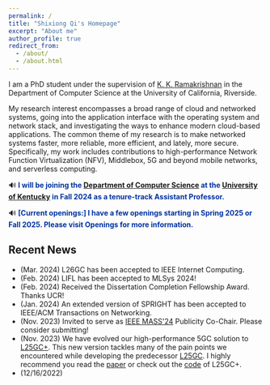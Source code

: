 ```yaml
---
permalink: /
title: "Shixiong Qi's Homepage"
excerpt: "About me"
author_profile: true
redirect_from: 
  - /about/
  - /about.html
---
```


I am a PhD student under the supervision of [K. K. Ramakrishnan](https://kknetsyslab.cs.ucr.edu/) in the Department of Computer Science at the University of California, Riverside. 
<!-- I work mainly on networked systems, with a special interest in system I/O. I have also done some work on resource management for cloud systems. -->
My research interest encompasses a broad range of cloud and networked systems, going into the application interface with the operating system and network stack, and investigating the ways to enhance modern cloud-based applications. The common theme of my research is to make networked systems faster, more reliable, more efficient, and lately, more secure. Specifically, my work includes contributions to high-performance Network Function Virtualization (NFV), Middlebox, 5G and beyond mobile networks, and serverless computing. 
<!-- I have co-authored papers in prestigious venues such as ACM SIGCOMM and ACM SoCC, and we received the Best Paper Award in IEEE 6GNet 2022. The paper that I co-authored with master’s students that I mentored was selected as one of the top papers of the IEEE NetSoft 2022. It was invited for publication (fast-track) as an extended version in the IEEE Transactions on Network and Service Management (TNSM). In addition, several of my efforts are open-sourced[1][2][4][5] to contribute back to the community and facilitate further innovation. -->

🔊 <span style="color:#0033A0"> **I will be joining the [Department of Computer Science](https://www.engr.uky.edu/research-faculty/departments/computer-science) at the [University of Kentucky](https://www.uky.edu/) in Fall 2024 as a tenure-track Assistant Professor.**</span>

🔊 <span style="color:#0033A0"> **[Current openings:] I have a few openings starting in Spring 2025 or Fall 2025. Please visit Openings for more information.** </span>

<!-- [PhD Openings] I am seeking PhD students starting in Spring 2025 or Fall 2025. More Details can be found in Openings. Please contact me if you have an interest. -->

Recent News
------
- (Mar. 2024) L26GC has been accepted to IEEE Internet Computing.
- (Feb. 2024) LIFL has been accepted to MLSys 2024!
- (Feb. 2024) Received the Dissertation Completion Fellowship Award. Thanks UCR!
- (Jan. 2024) An extended version of SPRIGHT has been accepted to IEEE/ACM Transactions on Networking.
- (Nov. 2023) Invited to serve as [IEEE MASS'24](https://sites.google.com/view/ieee-mass-2024) Publicity Co-Chair. Please consider submitting!
- (Nov. 2023) We have evolved our high-performance 5GC solution to [L25GC+](./papers/l25gc+.pdf). This new version tackles many of the pain points we encountered while developing the predecessor [L25GC](https://dl.acm.org/doi/10.1145/3544216.3544267). I highly recommend you read the [paper](./papers/l25gc+.pdf) or check out the [code](https://github.com/nycu-ucr/L25GC-plus.git) of L25GC+.
- (12/16/2022)
